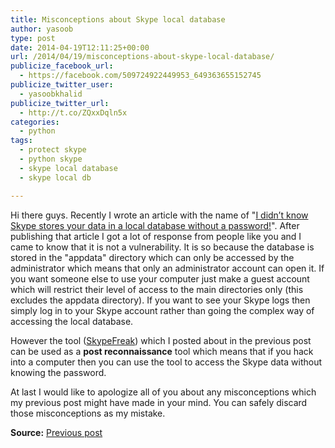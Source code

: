 ```yaml
---
title: Misconceptions about Skype local database
author: yasoob
type: post
date: 2014-04-19T12:11:25+00:00
url: /2014/04/19/misconceptions-about-skype-local-database/
publicize_facebook_url:
  - https://facebook.com/509724922449953_649363655152745
publicize_twitter_user:
  - yasoobkhalid
publicize_twitter_url:
  - http://t.co/ZQxxDqln5x
categories:
  - python
tags:
  - protect skype
  - python skype
  - skype local database
  - skype local db

---
```

Hi there guys. Recently I wrote an article with the name of "[I didn’t know Skype stores your data in a local database without a password!](http://freepythontips.wordpress.com/2014/04/19/i-didnt-know-skype-stores-your-data-in-a-local-database/)". After publishing that article I got a lot of response from people like you and I came to know that it is not a vulnerability. It is so because the database is stored in the "appdata" directory which can only be accessed by the administrator which means that only an administrator account can open it. If you want someone else to use your computer just make a guest account which will restrict their level of access to the main directories only (this excludes the appdata directory). If you want to see your Skype logs then simply log in to your Skype account rather than going the complex way of accessing the local database.

However the tool ([SkypeFreak](http://osandamalith.github.io/SkypeFreak/)) which I posted about in the previous post can be used as a **post reconnaissance** tool which means that if you hack into a computer then you can use the tool to access the Skype data without knowing the password.

At last I would like to apologize all of you about any misconceptions which my previous post might have made in your mind. You can safely discard those misconceptions as my mistake.

**Source:** [Previous post](http://freepythontips.wordpress.com/2014/04/19/i-didnt-know-skype-stores-your-data-in-a-local-database/)